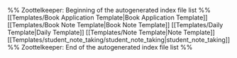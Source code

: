 %% Zoottelkeeper: Beginning of the autogenerated index file list  %%
 [[Templates/Book Application Template|Book Application Template]]
 [[Templates/Book Note Template|Book Note Template]]
 [[Templates/Daily Template|Daily Template]]
 [[Templates/Note Template|Note Template]]
 [[Templates/student_note_taking/student_note_taking|student_note_taking]]
%% Zoottelkeeper: End of the autogenerated index file list  %%
